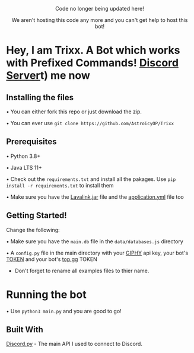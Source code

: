 <p align='center'>Code no longer being updated here!<p>

<p align='center'>We aren't hosting this code any more and you can't get help to host this bot!<p>

# Hey, I am Trixx. A Bot which works with Prefixed Commands! [Discord Server](https://discord.gg/F2JGrrsag2)t) me now



## Installing the files

• You can either fork this repo or just download the zip.

• You can ever use `git clone https://github.com/AstroicyOP/Trixx` 

## Prerequisites

• Python 3.8+

• Java LTS 11+

• Check out the `requirements.txt` and install all the pakages. Use `pip install -r requirements.txt` to install them

• Make sure you have the [Lavalink.jar](https://github.com/freyacodes/Lavalink/releases) file and the [application.yml](https://github.com/freyacodes/Lavalink/blob/master/LavalinkServer/application.yml.example) file too

## Getting Started!

Change the following:

• Make sure you have the `main.db` file in the `data/databases.js` directory

• A `config.py` file in the main directory with your [GIPHY](https://developers.giphy.com/) api key, your bot's [TOKEN](https://discord.com/developers/applications) and your bot's [top.gg](https:/top.gg) TOKEN 

* Don't forget to rename all examples files to thier name.

# Running the bot

• Use `python3 main.py` and you are good to go!

## Built With

[Discord.py]([https://github.com/Pycord-Development/pycord](https://github.com/Rapptz/discord.py)) - The main API I used to connect to Discord.
